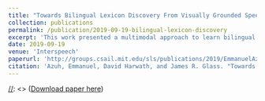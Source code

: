 ```yaml
---
title: "Towards Bilingual Lexicon Discovery From Visually Grounded Speech Audio"
collection: publications
permalink: /publication/2019-09-19-bilingual-lexicon-discovery
excerpt: 'This work presented a multimodal approach to learn bilingual lexicon directly from speech signals in two languages without the need for text by using vision as an interlingua. The approach starts a line of inquiry that can build word level translation between a pair of languages using say youtube videos that have similar objects but with speech in the two languages.'
date: 2019-09-19
venue: 'Interspeech'
paperurl: 'http://groups.csail.mit.edu/sls/publications/2019/EmmanuelAzuh_Interspeech-2019.PDF'
citation: 'Azuh, Emmanuel, David Harwath, and James R. Glass. "Towards Bilingual Lexicon Discovery From Visually Grounded Speech Audio." INTERSPEECH. 2019.'
---
```

[//]: <> (This work presented a multimodal approach to learn bilingual lexicon directly from speech signals in two languages without the need for text by using vision as an interlingua. The approach starts a line of inquiry that can build word level translation between a pair of languages using say youtube videos that have similar objects but with speech in the two languages.)

[//]: <> ([Download paper here](http://groups.csail.mit.edu/sls/publications/2019/EmmanuelAzuh_Interspeech-2019.PDF))

[//]: <> (Recommended citation: Azuh, Emmanuel, David Harwath, and James R. Glass. "Towards Bilingual Lexicon Discovery From Visually Grounded Speech Audio." INTERSPEECH. 2019.)
